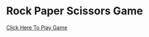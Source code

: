 # Rock Paper Scissors Game
<a href="https://yashikavishwakarma.github.io/Rock_Paper_Scissors_Game/">Click Here To Play Game</a>

